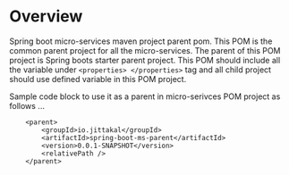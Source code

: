 # Overview 

Spring boot micro-services maven project parent pom. This POM is the common parent project for all the micro-services. The parent of this POM project is Spring boots starter parent project. This POM should include all the variable under ```<properties> </properties>``` tag and all child project should use defined variable in this POM project. 

Sample code block to use it as a parent in micro-serivces POM project as follows ...
```
	<parent>
		<groupId>io.jittakal</groupId>
		<artifactId>spring-boot-ms-parent</artifactId>
		<version>0.0.1-SNAPSHOT</version>
		<relativePath /> 
	</parent>
```